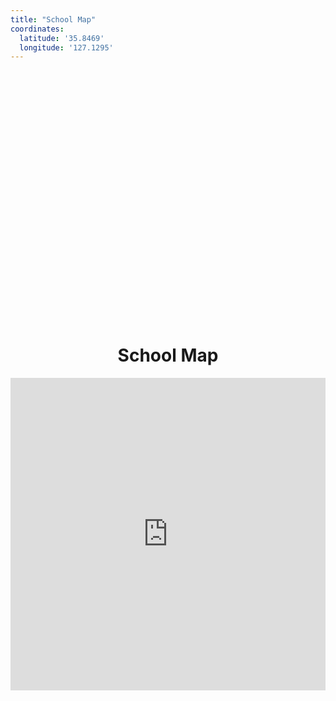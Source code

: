 ```yaml
---
title: "School Map"
coordinates:
  latitude: '35.8469'
  longitude: '127.1295'
---
```

<style>
.header-image {
  background-image: url('https://images.unsplash.com/photo-1452421822248-d4c2b47f0c81');
  height: 400px;
  background-size: cover;
  background-position: center;
}
</style>
<div class="header-image">

</div>

<h1 style="text-align: center;">School Map</h1> 

<iframe 
    width="100%" 
    height="500" 
    frameborder="0" 
    scrolling="no" 
    src="https://www.openstreetmap.org/export/embed.html?bbox=127.1255%2C35.8464%2C127.1335%2C35.8474&layer=mapnik&marker=35.8469%2C127.1295">
</iframe>
